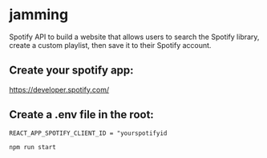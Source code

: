 # jamming
Spotify API to build a website that allows users to search the Spotify library, create a custom playlist, then save it to their Spotify account.

## Create your spotify app:
https://developer.spotify.com/

## Create a .env file in the root:
```commandline
REACT_APP_SPOTIFY_CLIENT_ID = "yourspotifyid

```

```commandline
npm run start

```